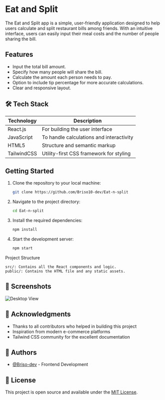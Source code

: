 # Eat and Split

The Eat and Split app is a simple, user-friendly application designed to help users calculate and split restaurant bills among friends. With an intuitive interface, users can easily input their meal costs and the number of people sharing the bill.

## Features

- Input the total bill amount.
- Specify how many people will share the bill.
- Calculate the amount each person needs to pay.
- Option to include tip percentage for more accurate calculations.
- Clear and responsive layout.

## 🛠️ Tech Stack

| Technology | Description |
|------------|-------------|
| React.js | For building the user interface |
| JavaScript | To handle calculations and interactivity | 
| HTML5 | Structure and semantic markup |
| TailwindCSS | Utility-first CSS framework for styling |

## Getting Started

1. Clone the repository to your local machine:
   ```bash
   git clone https://github.com/Briso10-dev/Eat-n-split

2. Navigate to the project directory:
   ```bash
   cd Eat-n-split

3. Install the required dependencies:
    ```bash
    npm install

4. Start the development server:
    ```bash
    npm start

Project Structure

    src/: Contains all the React components and logic.
    public/: Contains the HTML file and any static assets.

## 📸 Screenshots

![Desktop View](./public/screenshot-app.png)

## 🙏 Acknowledgments

- Thanks to all contributors who helped in building this project
- Inspiration from modern e-commerce platforms
- Tailwind CSS community for the excellent documentation

## 👥 Authors

- [@Briso-dev](https://github.com/Briso10-dev) - Frontend Development

## 📄 License

This project is open source and available under the [MIT License](LICENSE).